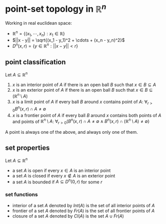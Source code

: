 # point-set topology in $\mathbb R^n$

Working in real euclidean space:

- $\mathbb R^n = \{(x_1, \cdots, x_n) : x_1 \in \mathbb R\}$
- $||x - y|| = \sqrt{(x_1 - y_1)^2 + \cdots + (x_n - y_n)^2}$
- $D^n(x, r) = \{y \in \mathbb R^n : ||x - y|| < r\}$

## point classification

Let $A \subseteq \mathbb R^n$

1. $x$ is an interior point of $A$ if there is an open ball $B$ such that $x \in B \subseteq A$
2. $x$ is an exterior point of $A$ if there is an open ball $B$ such that $x \in B \subseteq (\mathbb R^n \setminus A)$
3. $x$ is a limit point of $A$ if every ball $B$ around $x$ contains point of $A$: $\forall_{r > 0} B^n(x, r) \cap A \neq \emptyset$
4. $x$ is a frontier point of $A$ if every ball $B$ around $x$ contains both points of $A$ and points of $\mathbb R^n \setminus A$: $\forall_{r > 0} (B^n(x, r) \cap A \neq \emptyset \land B^n(x, r) \cap (\mathbb R^n \setminus A) \neq \emptyset)$

A point is always one of the above, and always only one of them.

## set properties

Let $A \subseteq \mathbb R^n$

- a set $A$ is open if every $x \in A$ is an interior point
- a set $A$ is closed if every $x \notin A$ is an exterior point
- a set $A$ is bounded if $A \subseteq D^n(0, r)$ for some $r$

### set functions

- interior of a set $A$ denoted by $Int(A)$ is the set of all interior points of $A$
- frontier of a set $A$ denoted by $Fr(A)$ is the set of all frontier points of $A$
- closure of a set $A$ denoted by $Cl(A)$ is the set $A \cup Fr(A)$
